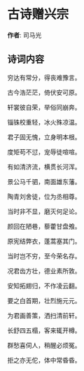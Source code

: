 # 古诗赠兴宗

**作者**: 司马光

## 诗词内容

穷达有常分，得丧难豫言。

古今浩茫茫，倚伏安可原。

轩裳彼自荣，举俗同崩奔。

锱铢校重轻，冰火殊凉温。

君子固无愧，立身明本根。

度矩苟不愆，宠辱徒喧喧。

有如清济流，横贯长河浑。

景公马千驷，南面雄东藩。

陶青刘舍徒，位为丞相尊。

当时非不显，磨灭何足论。

颜回在陋巷，藜藿甘盘飧。

原宪结弊衣，蓬蒿塞其门。

当时岂不穷，至今荣名存。

况君齿方壮，德业素所敦。

安知拓翅归，不作凌云翻。

要之白首期，壮烈施元元。

为君画善策，洒扫清前轩。

长舒四五榻，客来辄开樽。

群愁喜伺人，稍醒必烦冤。

拒之亦无佗，体中常昏昏。

